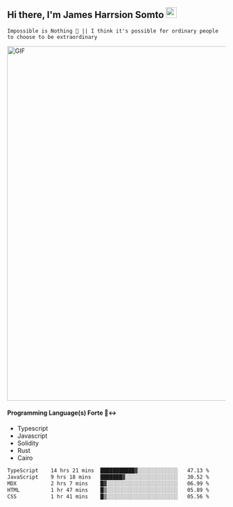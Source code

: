 ## Hi there, I'm James Harrsion Somto <img src="https://media.giphy.com/media/hvRJCLFzcasrR4ia7z/giphy.gif" width="25px">

`Impossible is Nothing 🚀 || I think it's possible for ordinary people to choose to be extraordinary`

 
<img align="center" alt="GIF" src="https://github.com/Gapur/Gapur/blob/master/coding.gif?raw=true" width="818px" height="818px" />


#### Programming Language(s) Forte 🙂‍↔️ 
- Typescript
- Javascript
- Solidity
- Rust
- Cairo



<!--START_SECTION:waka-->

```txt
TypeScript    14 hrs 21 mins  ███████████▓░░░░░░░░░░░░░   47.13 %
JavaScript    9 hrs 18 mins   ███████▓░░░░░░░░░░░░░░░░░   30.52 %
MDX           2 hrs 7 mins    █▓░░░░░░░░░░░░░░░░░░░░░░░   06.99 %
HTML          1 hr 47 mins    █▒░░░░░░░░░░░░░░░░░░░░░░░   05.89 %
CSS           1 hr 41 mins    █▒░░░░░░░░░░░░░░░░░░░░░░░   05.56 %
```

<!--END_SECTION:waka-->
<br />
<br />
<br />







